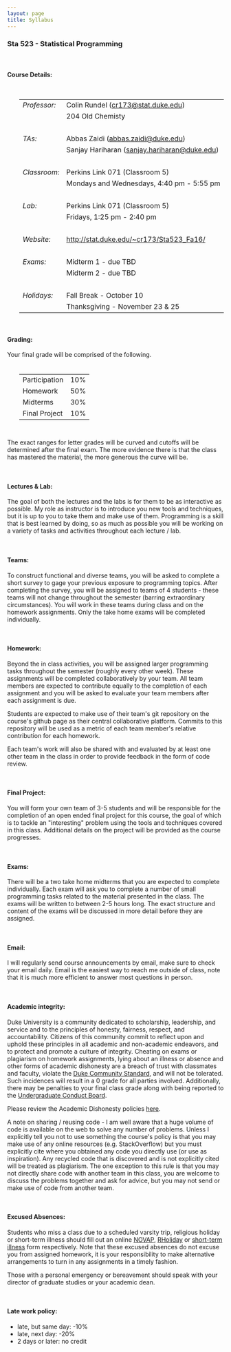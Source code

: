```yaml
---
layout: page
title: Syllabus
---
```


### Sta 523 - Statistical Programming

<br/>

#### Course Details:

<div style="padding-left:2em;padding-top:1em;">
<table style="width:500px;">
<tr> <td style="font-style: italic;"> Professor: </td> <td> Colin Rundel (<a href="mailto:cr173@stat.duke.edu">cr173@stat.duke.edu</a>) </td> </tr>
<tr> <td style="font-style: italic;">            </td> <td> 204 Old Chemisty                         </td> </tr>
<tr> <td style="font-style: italic;">            </td> <td> <br/>                                     </td> </tr>
<tr> <td style="font-style: italic;"> TAs:       </td> <td> Abbas Zaidi (<a href="mailto:abbas.zaidi@duke.edu">abbas.zaidi@duke.edu</a>) </td> </tr>
<tr> <td style="font-style: italic;">            </td> <td> Sanjay Hariharan (<a href="mailto:sanjay.hariharan@duke.edu">sanjay.hariharan@duke.edu</a>) </td> </tr>
<tr> <td style="font-style: italic;">            </td> <td> <br/>                                     </td> </tr>
<tr> <td style="font-style: italic;"> Classroom: </td> <td> Perkins Link 071 (Classroom 5)            </td> </tr>
<tr> <td style="font-style: italic;">            </td> <td> Mondays and Wednesdays, 4:40 pm - 5:55 pm </td> </tr>
<tr> <td style="font-style: italic;">            </td> <td> <br/>                                     </td> </tr>
<tr> <td style="font-style: italic;"> Lab:       </td> <td> Perkins Link 071 (Classroom 5)            </td> </tr>
<tr> <td style="font-style: italic;">            </td> <td> Fridays, 1:25 pm - 2:40 pm                </td> </tr>
<tr> <td style="font-style: italic;">            </td> <td> <br/>                                    </td> </tr>
<tr> <td style="font-style: italic;"> Website:   </td> <td> <a href="http://stat.duke.edu/~cr173/Sta523_Fa16/">http://stat.duke.edu/~cr173/Sta523_Fa16/</a>  </td> </tr>
<tr> <td style="font-style: italic;">            </td> <td> <br/>                                     </td> </tr>
<tr> <td style="font-style: italic;"> Exams:     </td> <td> Midterm 1 - due TBD                       </td> </tr>
<tr> <td style="font-style: italic;">            </td> <td> Midterm 2 - due TBD                       </td> </tr>
<tr> <td style="font-style: italic;">            </td> <td> <br/>                                     </td> </tr>
<tr> <td style="font-style: italic;"> Holidays:  </td> <td> Fall Break - October 10                   </td> </tr>
<tr> <td style="font-style: italic;">            </td> <td> Thanksgiving - November 23 & 25           </td> </tr>
</table>
</div>

<br/>

#### Grading:

Your final grade will be comprised of the following. 

<div style="padding-left:2em;padding-top:0.5em;padding-bottom:1em;">
<table style="width:300px;">
<tr> <td>Participation  </td> <td> 10% </td> </tr>
<tr> <td>Homework       </td> <td> 50% </td> </tr>
<tr> <td>Midterms       </td> <td> 30% </td> </tr>
<tr> <td>Final Project  </td> <td> 10% </td> </tr>
</table>
</div>

The exact ranges for letter grades will be curved and cutoffs will be determined after the final exam. The more evidence there is that the class has mastered the material, the more generous the curve will be. 

<br/>

#### Lectures & Lab:

The goal of both the lectures and the labs is for them to be as interactive as possible. My role as instructor is to introduce you new tools and techniques, but it is up to you to take them and make use of them. Programming is a skill that is best learned by doing, so as much as possible you will be working on a variety of tasks and activities throughout each lecture / lab.

<br/>

#### Teams:

To construct functional and diverse teams, you will be asked to complete a short survey to gage your previous exposure to programming topics. After completing the survey, you will be assigned to teams of 4 students - these teams will not change throughout the semester (barring extraordinary circumstances). You will work in these teams during class and on the homework assignments. Only the take home exams will be completed individually.

<br/>

#### Homework:

Beyond the in class activities, you will be assigned larger programming tasks throughout the semester (roughly every other week). These assignments will be completed collaboratively by your team. All team members are expected to contribute equally to the completion of each assignment and you will be asked to evaluate your team members after each assignment is due.

Students are expected to make use of their team's git repository on the course's github page as their central collaborative platform. Commits to this repository will be used as a metric of each team member's relative contribution for each homework.

Each team's work will also be shared with and evaluated by at least one other team in the class in order to provide feedback in the form of code review. 

<br/>

#### Final Project:

You will form your own team of 3-5 students and will be responsible for the completion of an open ended final project for this course, the goal of which is to tackle an "interesting" problem using the tools and techniques covered in this class. Additional details on the project will be provided as the course progresses.

<br/>

#### Exams:

There will be a two take home midterms that you are expected to complete individually. Each exam will ask you to complete a number of small programming tasks related to the material presented in the class. The exams will be written to between 2-5 hours long. The exact structure and content of the exams will be discussed in more detail before they are assigned.

<br/>

#### Email:

I will regularly send course announcements by email, make sure to check your email daily. Email is the easiest way to reach me outside of class, note that it is much more efficient to answer most questions in person.

<br/>

#### Academic integrity:

Duke University is a community dedicated to scholarship, leadership, and service and to the principles of honesty, fairness, respect, and accountability. Citizens of this community commit to reflect upon and uphold these principles in all academic and non-academic endeavors, and to protect and promote a culture of integrity. Cheating on exams or plagiarism on homework assignments, lying about an illness or absence and other forms of academic dishonesty are a breach of trust with classmates and faculty, violate the <a href="http://www.studentaffairs.duke.edu/conduct/resources/dcs">Duke Community Standard</a>, and will not be tolerated. Such incidences will result in a 0 grade for all parties involved.  Additionally, there may be penalties to your final class grade along with being reported to the <a href="http://www.studentaffairs.duke.edu/conduct/about/ucbhearings">Undergraduate Conduct Board</a>.

Please review the Academic Dishonesty policies <a href="http://www.studentaffairs.duke.edu/conduct/resources/academicdishonesty">here</a>. 

A note on sharing / reusing code - I am well aware that a huge volume of code is available on the web to solve any number of problems. Unless I explicitly tell you not to use something the course's policy is that you may make use of any online resources (e.g. StackOverflow) but you must explicitly cite where you obtained any code you directly use (or use as inspiration). Any recycled code that is discovered and is not explicitly cited will be treated as plagiarism. The one exception to this rule is that you may not directly share code with another team in this class, you are welcome to discuss the problems together and ask for advice, but you may not send or make use of code from another team.

<br/>

#### Excused Absences:

Students who miss a class due to a scheduled varsity trip, religious holiday or short-term illness should fill out an online <a href="http://trinity.duke.edu/academic-requirements?p=notification-of-varsity-athletic-participation-novap">NOVAP</a>, <a href="http://trinity.duke.edu/academic-requirements?p=religious-observance">RHoliday</a> or <a href="http://trinity.duke.edu/academic-requirements?p=policy-short-term-illness-notification">short-term illness</a> form respectively. Note that these excused absences do not excuse you from assigned homework, it is your responsibility to make alternative arrangements to turn in any assignments in a timely fashion.

Those with a personal emergency or bereavement should speak with your director of graduate studies or your academic dean.

<br/>

#### Late work policy:

* late, but same day: -10%
* late, next day:  -20%
* 2 days or later: no credit
